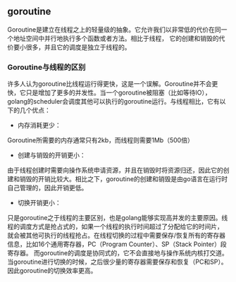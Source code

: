 ## goroutine

Goroutine是建立在线程之上的轻量级的抽象。它允许我们以非常低的代价在同一个地址空间中并行地执行多个函数或者方法。相比于线程，
它的创建和销毁的代价要小很多，并且它的调度是独立于线程的。

### Goroutine与线程的区别

许多人认为goroutine比线程运行得更快，这是一个误解。Goroutine并不会更快，它只是增加了更多的并发性。当一个goroutine被阻塞（比如等待IO），
golang的scheduler会调度其他可以执行的goroutine运行。与线程相比，它有以下的几个优点：

* 内存消耗更少：

Goroutine所需要的内存通常只有2kb，而线程则需要1Mb（500倍）

* 创建与销毁的开销更小：

由于线程创建时需要向操作系统申请资源，并且在销毁时将资源归还，因此它的创建和销毁的开销比较大。相比之下，goroutine的创建和销毁是由go语言在运行时自己管理的，因此开销更低。

* 切换开销更小：

只是goroutine之于线程的主要区别，也是golang能够实现高并发的主要原因。线程的调度方式是抢占式的，如果一个线程的执行时间超过了分配给它的时间片，
就会被其他可执行的线程抢占。在线程切换的过程中需要保存/恢复所有的寄存器信息，比如16个通用寄存器，PC（Program Counter）、SP（Stack Pointer）段寄存器。
而goroutine的调度是协同式的，它不会直接地与操作系统内核打交道。当goroutine进行切换的时候，之后很少量的寄存器需要保存和恢复（PC和SP）。
因此goroutine的切换效率更高。

